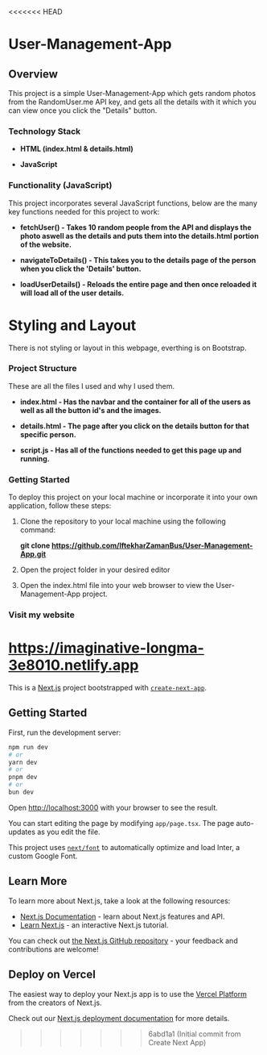 <<<<<<< HEAD
# User-Management-App

## Overview
This project is a simple User-Management-App which gets random photos from the RandomUser.me API key, and gets all the details with it which you can view once you click the "Details" button.

### Technology Stack

- **HTML (index.html & details.html)**

- **JavaScript**

### Functionality (JavaScript)
This project incorporates several JavaScript functions, below are the many key functions needed for this project to work: 

- **fetchUser() - Takes 10 random people from the API and displays the photo aswell as the details and puts them into the details.html portion of the website.**

- **navigateToDetails() - This takes you to the details page of the person when you click the 'Details' button.**

- **loadUserDetails() - Reloads the entire page and then once reloaded it will load all of the user details.**

# Styling and Layout
There is not styling or layout in this webpage, everthing is on Bootstrap.

### Project Structure
These are all the files I used and why I used them.

- **index.html - Has the navbar and the container for all of the users as well as all the button id's and the images.**

- **details.html - The page after you click on the details button for that specific person.**

- **script.js - Has all of the functions needed to get this page up and running.**

### Getting Started
To deploy this project on your local machine or incorporate it into your own application, follow these steps: 

1. Clone the repository to your local machine using the following command: 

    **git clone https://github.com/IftekharZamanBus/User-Management-App.git**

2. Open the project folder in your desired editor

3. Open the index.html file into your web browser to view the User-Management-App project.

### Visit my website

**https://imaginative-longma-3e8010.netlify.app**
=======
This is a [Next.js](https://nextjs.org/) project bootstrapped with [`create-next-app`](https://github.com/vercel/next.js/tree/canary/packages/create-next-app).

## Getting Started

First, run the development server:

```bash
npm run dev
# or
yarn dev
# or
pnpm dev
# or
bun dev
```

Open [http://localhost:3000](http://localhost:3000) with your browser to see the result.

You can start editing the page by modifying `app/page.tsx`. The page auto-updates as you edit the file.

This project uses [`next/font`](https://nextjs.org/docs/basic-features/font-optimization) to automatically optimize and load Inter, a custom Google Font.

## Learn More

To learn more about Next.js, take a look at the following resources:

- [Next.js Documentation](https://nextjs.org/docs) - learn about Next.js features and API.
- [Learn Next.js](https://nextjs.org/learn) - an interactive Next.js tutorial.

You can check out [the Next.js GitHub repository](https://github.com/vercel/next.js/) - your feedback and contributions are welcome!

## Deploy on Vercel

The easiest way to deploy your Next.js app is to use the [Vercel Platform](https://vercel.com/new?utm_medium=default-template&filter=next.js&utm_source=create-next-app&utm_campaign=create-next-app-readme) from the creators of Next.js.

Check out our [Next.js deployment documentation](https://nextjs.org/docs/deployment) for more details.
>>>>>>> 6abd1a1 (Initial commit from Create Next App)
